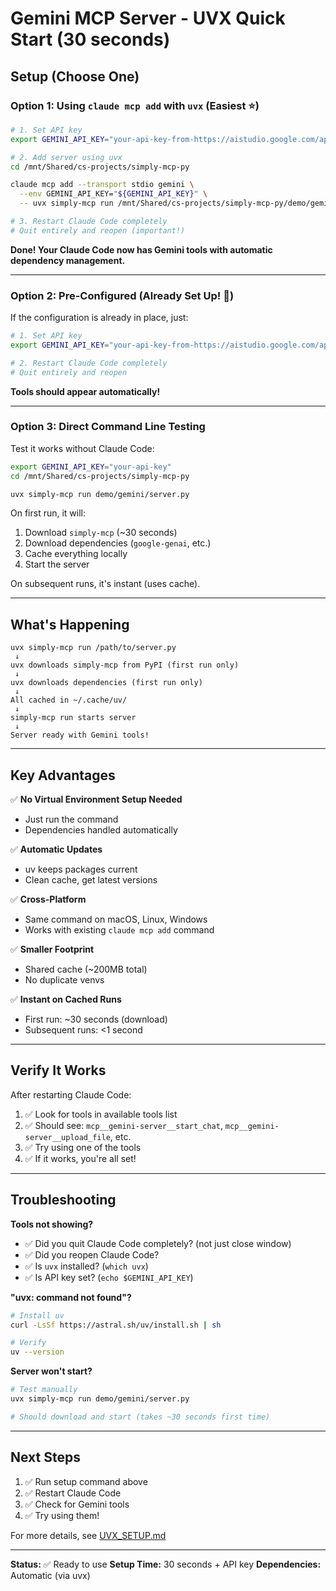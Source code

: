 # Gemini MCP Server - UVX Quick Start (30 seconds)

## Setup (Choose One)

### Option 1: Using `claude mcp add` with `uvx` (Easiest ⭐)

```bash
# 1. Set API key
export GEMINI_API_KEY="your-api-key-from-https://aistudio.google.com/app/apikey"

# 2. Add server using uvx
cd /mnt/Shared/cs-projects/simply-mcp-py

claude mcp add --transport stdio gemini \
  --env GEMINI_API_KEY="${GEMINI_API_KEY}" \
  -- uvx simply-mcp run /mnt/Shared/cs-projects/simply-mcp-py/demo/gemini/server.py

# 3. Restart Claude Code completely
# Quit entirely and reopen (important!)
```

**Done! Your Claude Code now has Gemini tools with automatic dependency management.**

---

### Option 2: Pre-Configured (Already Set Up! 🎉)

If the configuration is already in place, just:

```bash
# 1. Set API key
export GEMINI_API_KEY="your-api-key-from-https://aistudio.google.com/app/apikey"

# 2. Restart Claude Code completely
# Quit entirely and reopen
```

**Tools should appear automatically!**

---

### Option 3: Direct Command Line Testing

Test it works without Claude Code:

```bash
export GEMINI_API_KEY="your-api-key"
cd /mnt/Shared/cs-projects/simply-mcp-py

uvx simply-mcp run demo/gemini/server.py
```

On first run, it will:
1. Download `simply-mcp` (~30 seconds)
2. Download dependencies (`google-genai`, etc.)
3. Cache everything locally
4. Start the server

On subsequent runs, it's instant (uses cache).

---

## What's Happening

```
uvx simply-mcp run /path/to/server.py
 ↓
uvx downloads simply-mcp from PyPI (first run only)
 ↓
uvx downloads dependencies (first run only)
 ↓
All cached in ~/.cache/uv/
 ↓
simply-mcp run starts server
 ↓
Server ready with Gemini tools!
```

---

## Key Advantages

✅ **No Virtual Environment Setup Needed**
- Just run the command
- Dependencies handled automatically

✅ **Automatic Updates**
- uv keeps packages current
- Clean cache, get latest versions

✅ **Cross-Platform**
- Same command on macOS, Linux, Windows
- Works with existing `claude mcp add` command

✅ **Smaller Footprint**
- Shared cache (~200MB total)
- No duplicate venvs

✅ **Instant on Cached Runs**
- First run: ~30 seconds (download)
- Subsequent runs: <1 second

---

## Verify It Works

After restarting Claude Code:

1. ✅ Look for tools in available tools list
2. ✅ Should see: `mcp__gemini-server__start_chat`, `mcp__gemini-server__upload_file`, etc.
3. ✅ Try using one of the tools
4. ✅ If it works, you're all set!

---

## Troubleshooting

**Tools not showing?**
- ✅ Did you quit Claude Code completely? (not just close window)
- ✅ Did you reopen Claude Code?
- ✅ Is `uvx` installed? (`which uvx`)
- ✅ Is API key set? (`echo $GEMINI_API_KEY`)

**"uvx: command not found"?**
```bash
# Install uv
curl -LsSf https://astral.sh/uv/install.sh | sh

# Verify
uv --version
```

**Server won't start?**
```bash
# Test manually
uvx simply-mcp run demo/gemini/server.py

# Should download and start (takes ~30 seconds first time)
```

---

## Next Steps

1. ✅ Run setup command above
2. ✅ Restart Claude Code
3. ✅ Check for Gemini tools
4. ✅ Try using them!

For more details, see [UVX_SETUP.md](./UVX_SETUP.md)

---

**Status:** ✅ Ready to use
**Setup Time:** 30 seconds + API key
**Dependencies:** Automatic (via uvx)
